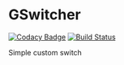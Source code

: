 # GSwitcher

[![Codacy Badge](https://api.codacy.com/project/badge/Grade/0079a483bf67499f82deadb7080741d7)](https://app.codacy.com/app/pav.gre4ixin/GSwitcher?utm_source=github.com&utm_medium=referral&utm_content=gre4ixin/GSwitcher&utm_campaign=Badge_Grade_Dashboard)
[![Build Status](https://travis-ci.com/gre4ixin/GSwitcher.svg?branch=master)](https://travis-ci.com/gre4ixin/GSwitcher)

Simple custom switch
